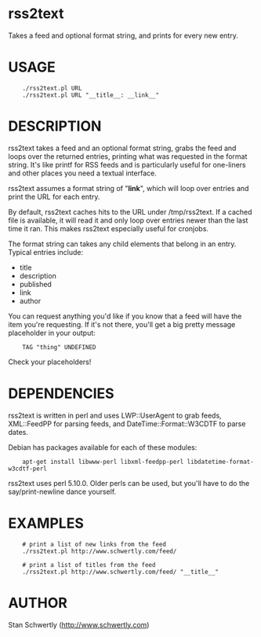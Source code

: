 # rss2text

Takes a feed and optional format string, and prints for every new entry.

# USAGE

		./rss2text.pl URL
		./rss2text.pl URL "__title__: __link__"

# DESCRIPTION

rss2text takes a feed and an optional format string, grabs the feed and loops
over the returned entries, printing what was requested in the format string.
It's like printf for RSS feeds and is particularly useful for one-liners and
other places you need a textual interface.

rss2text assumes a format string of "__link__", which will loop over entries
and print the URL for each entry.

By default, rss2text caches hits to the URL under /tmp/rss2text. If a
cached file is available, it will read it and only loop over entries newer
than the last time it ran. This makes rss2text especially useful for cronjobs.

The format string can takes any child elements that belong in an entry. Typical
entries include:

 * title
 * description
 * published
 * link
 * author

You can request anything you'd like if you know that a feed will have the item
you're requesting. If it's not there, you'll get a big pretty message placeholder
in your output:

		TAG "thing" UNDEFINED

Check your placeholders!

# DEPENDENCIES

rss2text is written in perl and uses LWP::UserAgent to grab feeds, XML::FeedPP
for parsing feeds, and DateTime::Format::W3CDTF to parse dates.

Debian has packages available for each of these modules:

		apt-get install libwww-perl libxml-feedpp-perl libdatetime-format-w3cdtf-perl

rss2text uses perl 5.10.0. Older perls can be used, but you'll have to do the
say/print-newline dance yourself.

# EXAMPLES

		# print a list of new links from the feed
		./rss2text.pl http://www.schwertly.com/feed/

		# print a list of titles from the feed
		./rss2text.pl http://www.schwertly.com/feed/ "__title__"

# AUTHOR

Stan Schwertly (http://www.schwertly.com)


